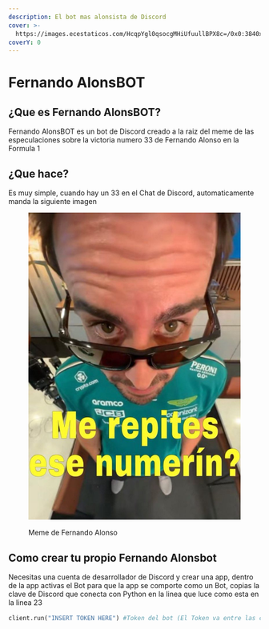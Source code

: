 ```yaml
---
description: El bot mas alonsista de Discord
cover: >-
  https://images.ecestaticos.com/HcqpYgl0qsocgMHiUfuullBPX8c=/0x0:3840x2160/1338x752/filters:fill(white):format(jpg)/f.elconfidencial.com%2Foriginal%2F18a%2F0e8%2Ff74%2F18a0e8f747d9553980c4e410c51d7236.jpg
coverY: 0
---
```


# Fernando AlonsBOT

## **¿Que es Fernando AlonsBOT?**

Fernando AlonsBOT es un bot de Discord creado a la raiz del meme de las especulaciones sobre la victoria numero 33 de Fernando Alonso en la Formula 1

## ¿Que hace?

Es muy simple, cuando hay un 33 en el Chat de Discord, automaticamente manda la siguiente imagen

<figure><img src=".gitbook/assets/image.png" alt=""><figcaption><p>Meme de Fernando Alonso</p></figcaption></figure>





## Como crear tu propio Fernando Alonsbot

Necesitas una cuenta de desarrollador de Discord y crear una app, dentro de la app activas el Bot para que la app se comporte como un Bot, copias la clave de Discord que conecta con Python en la linea que luce como esta en la linea 23

```python
client.run("INSERT TOKEN HERE") #Token del bot (El Token va entre las comillas)
```
